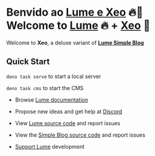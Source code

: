 # Benvido ao [Lume e Xeo](https://translate.google.com/?sl=gl&tl=en&text=Lume%20e%20Xeo&op=translate) 🔥🧊<br>Welcome to [Lume](https://translate.google.com/?sl=gl&tl=en&text=Lume&op=translate) 🔥 + [Xeo](https://translate.google.com/?sl=gl&tl=en&text=Xeo&op=translate) 🧊

Welcome to **Xeo**, a deluxe variant of
[**Lume Simple Blog**](https://lume.land/theme/simple-blog/)

## Quick Start

`deno task serve` to start a local server

`deno task cms` to start the CMS

- Browse [Lume documentation](https://lume.land)

- Propose new ideas and get help at [Discord](https://discord.gg/YbTmpACHWB)

- View [Lume source code](https://github.com/lumeland/lume) and report issues

- View the
  [Simple Blog source code](https://github.com/lumeland/theme-simple-blog) and
  report issues

- [Support Lume](https://opencollective.com/lume) development
